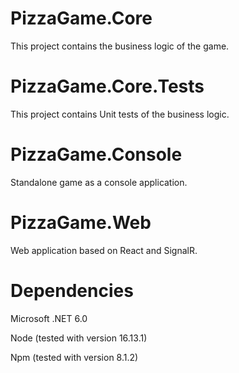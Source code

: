# PizzaGame.Core

This project contains the business logic of the game.

# PizzaGame.Core.Tests

This project contains Unit tests of the business logic.

# PizzaGame.Console

Standalone game as a console application.

# PizzaGame.Web

Web application based on React and SignalR.

# Dependencies

Microsoft .NET 6.0

Node (tested with version 16.13.1)

Npm (tested with version 8.1.2)